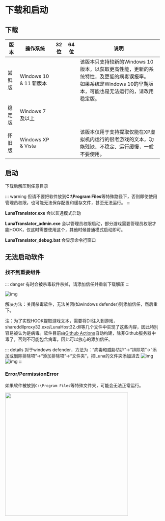 # 下载和启动


## 下载

| 版本 | 操作系统 | 32位 | 64位 | 说明 |
| - | - | - | - | - |
| 尝鲜版 | Windows 10 & 11 新版本 |  | <DownloadLink href="https://lunatranslator.org/Resource/DownloadLuna/x64_win10?doc=1"/> | 该版本只支持较新的Windows 10版本，以获取更高性能，更新的系统特性，及更低的病毒误报率。<br>如果系统是Windows 10的早期版本，可能也是无法运行的，请改用稳定版。
| 稳定版 | Windows 7 及以上 | <DownloadLink href="https://lunatranslator.org/Resource/DownloadLuna/x86_win7?doc=1"/> | <DownloadLink href="https://lunatranslator.org/Resource/DownloadLuna/x64_win7?doc=1"/> |
| 怀旧版 | Windows XP & Vista | <DownloadLink href="https://lunatranslator.org/Resource/DownloadLuna/x86_winxp?doc=1"/> | | 该版本仅用于支持提取仅能在XP虚拟机内运行的很老游戏的文本，功能残缺、不稳定、运行缓慢，一般不要使用。


## 启动

下载后解压到任意目录

::: warning
但请不要把软件放到**C:\Program Files**等特殊路径下，否则即使使用管理员权限，也可能无法保存配置和缓存文件，甚至无法运行。
:::

**LunaTranslator.exe** 会以普通模式启动 

**LunaTranslator_admin.exe** 会以管理员权限启动，部分游戏需要管理员权限才能HOOK，仅这时需要使用这个，其他时候普通模式启动即可。

**LunaTranslator_debug.bat** 会显示命令行窗口

## 无法启动软件

### 找不到重要组件

::: danger
有时会被杀毒软件杀掉，请添加信任并重新下载解压
:::

![img](https://image.lunatranslator.org/zh/cantstart/2.jpg) 

解决方法：关闭杀毒软件，无法关闭(如windows defender)则添加信任，然后重下。

注：为了实现HOOK提取游戏文本，需要将Dll注入到游戏，shareddllproxy32.exe/LunaHost32.dll等几个文件中实现了这些内容，因此特别容易被认为是病毒。软件目前由[Github Actions](https://github.com/HIllya51/LunaTranslator/actions)自动构建，除非Github服务器中毒了，否则不可能包含病毒，因此可以放心的添加信任。

::: details 对于windows defender，方法为：“病毒和威胁防护”->“排除项”->“添加或删除排除项”->“添加排除项”->“文件夹”，把Luna的文件夹添加进去
![img](https://image.lunatranslator.org/zh/cantstart/4.png) 
![img](https://image.lunatranslator.org/zh/cantstart/3.png) 
::: 

### Error/PermissionError

如果软件被放到`C:\Program Files`等特殊文件夹，可能会无法正常运行。

<img src="https://image.lunatranslator.org/zh/cantstart/6.png"  width=400>